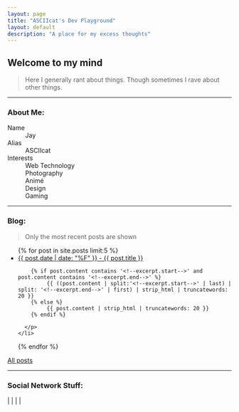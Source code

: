 ```yaml
---
layout: page
title: "ASCIIcat's Dev Playground"
layout: default
description: "A place for my excess thoughts"
---
```

## [](#header-2) Welcome to my mind

> Here I generally rant about things.
> Though sometimes I rave about other things.

* * *

### [](#header-3) About Me:

<dl>
<dt>Name</dt>
<dd>Jay</dd>
<dt>Alias</dt>
<dd>ASCIIcat</dd>
<dt>Interests</dt>
<dd>Web Technology</dd>
<dd>Photography</dd>
<dd>Animé</dd>
<dd>Design</dd>
<dd>Gaming</dd>
</dl>

* * *

### [](#header-3) Blog:
> Only the most recent posts are shown

<ul>
  {% for post in site.posts limit:5 %}
    <li>
      <a href="{{ post.url }}">{{ post.date | date: "%F" }} - {{ post.title }}</a>
      <p class="post-excerpt">

        {% if post.content contains '<!--excerpt.start-->' and post.content contains '<!--excerpt.end-->' %}
        	 {{ ((post.content | split:'<!--excerpt.start-->' | last) | split: '<!--excerpt.end-->' | first) | strip_html | truncatewords: 20 }}
        {% else %}
        	 {{ post.content | strip_html | truncatewords: 20 }}
        {% endif %}

      </p>
    </li>
  {% endfor %}
</ul>

[All posts](./allposts)

* * *

### [](#header-3) Social Network Stuff:

<a class="tooltip" href="http://steamcommunity.com/id/ASCIIcat" data-tooltip="ASCIIcat on Steam"><i class="fa fa-steam fa-2x" aria-hidden="true"></i></a> | <a class="tooltip" href="http://asciicatdesigns.deviantart.com/" data-tooltip="ASCIIcat on deviantArt"><i class="fa fa-deviantart fa-2x" aria-hidden="true"></i></a> | <a class="tooltip" href="https://github.com/asciicat" data-tooltip="ASCIIcat on GitHub"><i class="fa fa-github fa-2x" aria-hidden="true"></i></a> | <a class="tooltip" href="https://twitter.com/ASCIIcat_Jay" data-tooltip="ASCIIcat on Twitter"><i class="fa fa-twitter fa-2x" aria-hidden="true"></i></a> | <a class="tooltip" href="https://www.instagram.com/asciicatdesigns/" data-tooltip="ASCIIcat on Instagram"><i class="fa fa-instagram fa-2x" aria-hidden="true"></i></a>
